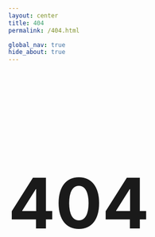 ```yaml
---
layout: center
title: 404
permalink: /404.html

global_nav: true
hide_about: true
---
```


<h1 style='font-size: 1000%'> 404 </h1>
